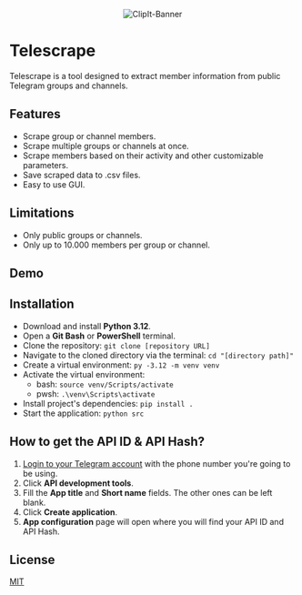 <p align="center">
    <img src="https://i.imgur.com/FIHv9aS.png" alt="ClipIt-Banner">
</p>

#  Telescrape 
Telescrape is a tool designed to extract member information from public Telegram groups and channels.

## Features
- Scrape group or channel members.
- Scrape multiple groups or channels at once.
- Scrape members based on their activity and other customizable parameters.
- Save scraped data to .csv files.
- Easy to use GUI.

## Limitations
- Only public groups or channels.
- Only up to 10.000 members per group or channel.

## Demo

## Installation
- Download and install **Python 3.12**.
- Open a **Git Bash** or **PowerShell** terminal.
- Clone the repository: `git clone [repository URL]`
- Navigate to the cloned directory via the terminal: `cd "[directory path]"`
- Create a virtual environment: `py -3.12 -m venv venv`
- Activate the virtual environment:
  - bash: `source venv/Scripts/activate`
  - pwsh: `.\venv\Scripts\activate`
- Install project's dependencies: `pip install .`
- Start the application: `python src`

## How to get the API ID & API Hash?
1. [Login to your Telegram account](https://my.telegram.org/auth) with the phone number you're going to be using.
2. Click **API development tools**.
3. Fill the **App title** and **Short name** fields. The other ones can be left blank.
4. Click **Create application**.
5. **App configuration** page will open where you will find your API ID and API Hash.

## License
[MIT](LICENSE)
